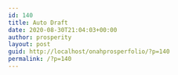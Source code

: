 ```yaml
---
id: 140
title: Auto Draft
date: 2020-08-30T21:04:03+00:00
author: prosperity
layout: post
guid: http://localhost/onahprosperfolio/?p=140
permalink: /?p=140
---
```

